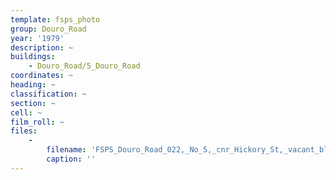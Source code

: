 ```yaml
---
template: fsps_photo
group: Douro_Road
year: '1979'
description: ~
buildings:
    - Douro_Road/5_Douro_Road
coordinates: ~
heading: ~
classification: ~
section: ~
cell: ~
film_roll: ~
files:
    -
        filename: 'FSPS_Douro_Road_022,_No_5,_cnr_Hickory_St,_vacant_block,_21-3-B,_1979.png'
        caption: ''
---
```

